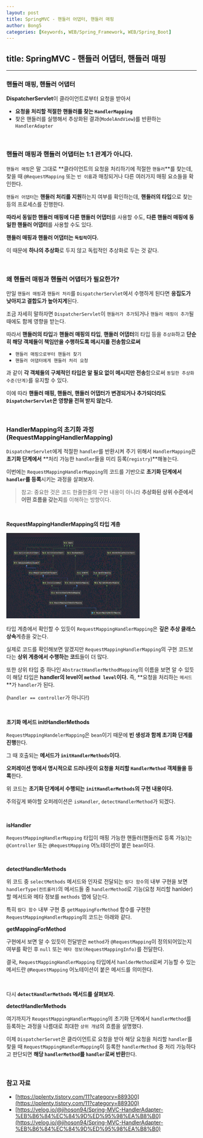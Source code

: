 ```yaml
---
layout: post
title: SpringMVC - 핸들러 어댑터, 핸들러 매핑
author: Bong5
categories: [Keywords, WEB/Spring_Framework, WEB/Spring_Boot]
---
```


## title: SpringMVC - 핸들러 어댑터, 핸들러 매핑

---

### 핸들러 매핑, 핸들러 어댑터

**DispatcherServlet**이 클라이언트로부터 요청을 받아서

- **요청을 처리할 적절한 핸들러를 찾는 `HandlerMapping`**
- 찾은 핸들러를 실행해서 추상화된 결과(`ModelAndView`)를 반환하는 `HandlerAdapter`

<br>

### 핸들러 매핑과 핸들러 어댑터는 1:1 관계가 아니다.

`핸들러 매핑`은 말 그대로 **클라이언트의 요청을 처리하기에 적절한 `핸들러`**를 찾는데, 찾을 때 `@RequestMapping` 또는 `빈 이름`과 매칭되거나 다른 여러가지 매핑 요소들을 확인한다.

`핸들러 어댑터`는 **핸들러 처리를 지원**하는지 여부를 확인하는데, **핸들러의 타입**으로 찾는 등의 프로세스를 진행한다.

**따라서 동일한 핸들러 매핑에 다른 핸들러 어댑터**를 사용할 수도, **다른 핸들러 매핑에 동일한 핸들러 어댑터**를 사용할 수도 있다.

**핸들러 매핑과 핸들러 어댑터는 `독립적`이다.**

이 때문에 **하나의 추상화**로 두지 않고 독립적인 추상화로 두는 것 같다.

<br>

### 왜 핸들러 매핑과 핸들러 어댑터가 필요한가?

만일 `핸들러 매핑`과 `핸들러 처리`를 `DispatcherServlet`에서 수행하게 된다면 **응집도가 낮아지고 결합도가 높아지게**된다.

조금 자세히 말하자면 `DispatcherServlet`이 `핸들러가 추가`되거나 `핸들러 매핑이 추가`될 때에도 함께 영향을 받는다.

따라서 **핸들러의 타입**과 **핸들러 매핑의 타입**, **핸들러 어댑터**의 타입 등을 `추상화`하고 **단순히 해당 객체들이 책임만을 수행하도록 메시지를 전송함으로써**

- `핸들러 매핑으로부터 핸들러 찾기`
- `핸들러 어댑터에게 핸들러 처리 요청`

과 같이 **각 객체들의 구체적인 타입은 알 필요 없이 메시지만 전송**함으로써 `동일한 추상화 수준(단계)`를 유지할 수 있다.

이에 따라 **핸들러 매핑, 핸들러, 핸들러 어댑터가 변경되거나 추가되더라도 `DispatcherServlet`은 영향을 전혀 받지 않는다.**

<br>

### HandlerMapping의 초기화 과정(RequestMappingHandlerMapping)

`DispatcherServlet`에게 적절한 `handler`를 반환시켜 주기 위해서 `HandlerMapping`은 **초기화 단계에서** **처리 가능한 `handler`들을 미리 등록(`registry`)**해놓는다.

이번에는 `RequestMappingHandlerMapping`의 코드를 기반으로 **초기화 단계에서 `handler`를 등록**시키는 과정을 살펴보자.

> 참고: 중요한 것은 코드 한줄한줄의 구현 내용이 아니라 **추상화된 상위 수준에서 어떤 흐름을 갖는지**를 이해하는 방향이다.
>

<br>

**RequestMappingHandlerMapping의 타입 계층**

<img src="/assets/img/spring/img1.GIF" width="70%" height="auto" >

타입 계층에서 확인할 수 있듯이 `RequestMappingHandlerMapping`은 **깊은 추상 클래스 상속**계층을 갖는다.

실제로 코드를 확인해보면 알겠지만 `RequestMappingHandlerMapping`의 구현 코드보다는 **상위 계층에서 수행하는 코드**들이 더 많다.

또한 상위 타입 중 하나인 `AbstractHandlerMethodMapping`의 이름을 보면 알 수 있듯이 해당 타입은 **handler의 level이 `method level`이다.** 즉, **요청을 처리하는 `메서드`**가 `handler`가 된다.

(`handler == controller`가 아니다!)

<br>

**초기화 메서드 initHandlerMethods**

`RequestMappingHandelerMapping`은 `bean`이기 때문에 **빈 생성과 함께 초기화 단계를 진행**한다.

그 때 호출되는 **메서드가 `initHandlerMethods`이다.**

**오퍼레이션 명에서 명시적으로 드러나듯이 요청을 처리할 `HandlerMethod` 객체들을 등록**한다.

<script src="https://gist.github.com/BongHoLee/a75a52d903d28010f9d5804ed00c5bd3.js"></script>

위 코드는 **초기화 단계에서 수행되는 `initHandlerMethods`의 구현 내용이다.**

주의깊게 봐야할 오퍼레이션은 `isHandler`, `detectHandlerMethod`가 되겠다.

<br>

**isHandler**

<script src="https://gist.github.com/BongHoLee/18acc11c834061f716e97a92fabaed41.js"></script>

`RequestMappingHandlerMapping` 타입이 매핑 가능한 핸들러(핸들러로 등록 가능)는 `@Controller` 또는 `@RequestMapping` 어노테이션이 붙은 `bean`이다.

<br>

**detectHandlerMethods**

<script src="https://gist.github.com/BongHoLee/dbdd596a790d993496793666cbb33ffa.js"></script>

위 코드 중 `selectMethods` 메서드와 인자로 전달되는 `람다 함수`의 내부 구현을 보면 `handlerType(컨트롤러)`의 메서드들 중 `handlerMethod`로 기능(요청 처리할 hanlder)할 메서드와 메타 정보를 `methods` 맵에 담는다.

특히 `람다 함수` 내부 구현 중 `getMappingForMethod` 함수를 구현한 `RequestMappingHandlerMapping`의 코드는 아래와 같다.

**getMappingForMethod**

<script src="https://gist.github.com/BongHoLee/9cec9f0f63bf839059ec65421aaacdd8.js"></script>

구현에서 보면 알 수 있듯이 전달받은 `method`가 `@RequestMapping`이 정의되어있는지 여부를 확인 후 `null` 또는 `메타 정보(RequestMappingInfo)`를 전달한다.

결국, `RequestMappingHandlerMapping` 타입에서 `hanlderMethod`로써 기능할 수 있는 메서드란 `@RequestMapping` 어노테이션이 붙은 메서드를 의미한다.

<br>

다시 **`detectHandlerMethods` 메서드를 살펴보자.**

**detectHandlerMethods**

<script src="https://gist.github.com/BongHoLee/e1ecd6d8cd8accf470ee606591f59e0e.js"></script>

여기까지가 `ReuqestMappingHandlerMapping`의 초기화 단계에서 `handlerMethod`를 등록하는 과정을 나름대로 최대한 `상위 개념`의 흐름을 설명했다.

이제 `DispatcherServet`은 클라이언트로 요청을 받아 해당 요청을 처리할 `handler`를 찾을 때 `RequestMappingHandlerMapping`이 등록한 `handlerMethod` 중 처리 가능하다고 판단되면 **해당 `handlerMethod`를 `handler`로써 반환**한다.

<br>

### 참고 자료
- [https://pplenty.tistory.com/11?category=889300](https://pplenty.tistory.com/11?category=889300)
- [https://velog.io/@jihoson94/Spring-MVC-HandlerAdapter-%EB%B6%84%EC%84%9D%ED%95%98%EA%B8%B0](https://velog.io/@jihoson94/Spring-MVC-HandlerAdapter-%EB%B6%84%EC%84%9D%ED%95%98%EA%B8%B0)